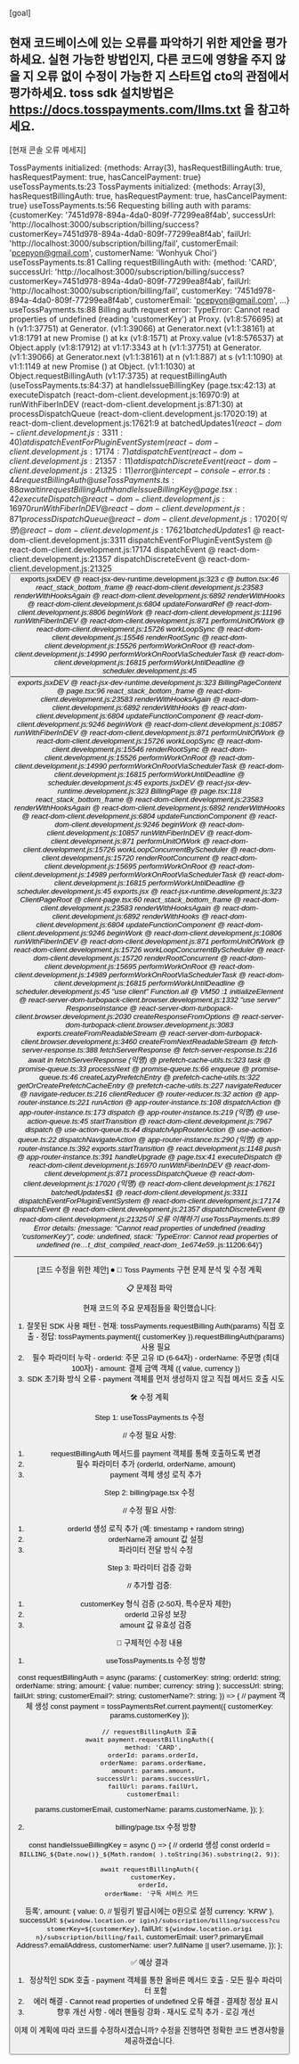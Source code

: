 [goal]

현재 코드베이스에 있는 오류를 파악하기 위한 제안을 평가하세요. 실현 가능한 방법인지, 다른 코드에 영향을 주지 않을 지 오류 없이 수정이 가능한 지 스타트업 cto의 관점에서 평가하세요. toss sdk 설치방법은 https://docs.tosspayments.com/llms.txt 을 참고하세요.
---
[현재 콘솔 오류 메세지]

TossPayments initialized: {methods: Array(3), hasRequestBillingAuth: true, hasRequestPayment: true, hasCancelPayment: true}
useTossPayments.ts:23 TossPayments initialized: {methods: Array(3), hasRequestBillingAuth: true, hasRequestPayment: true, hasCancelPayment: true}
useTossPayments.ts:56 Requesting billing auth with params: {customerKey: '7451d978-894a-4da0-809f-77299ea8f4ab', successUrl: 'http://localhost:3000/subscription/billing/success?customerKey=7451d978-894a-4da0-809f-77299ea8f4ab', failUrl: 'http://localhost:3000/subscription/billing/fail', customerEmail: 'pcepyon@gmail.com', customerName: 'Wonhyuk Choi'}
useTossPayments.ts:81 Calling requestBillingAuth with: {method: 'CARD', successUrl: 'http://localhost:3000/subscription/billing/success?customerKey=7451d978-894a-4da0-809f-77299ea8f4ab', failUrl: 'http://localhost:3000/subscription/billing/fail', customerKey: '7451d978-894a-4da0-809f-77299ea8f4ab', customerEmail: 'pcepyon@gmail.com', …}
useTossPayments.ts:88 Billing auth request error: TypeError: Cannot read properties of undefined (reading 'customerKey')
    at Proxy.<anonymous> (v1:8:576695)
    at h (v1:1:37751)
    at Generator.<anonymous> (v1:1:39066)
    at Generator.next (v1:1:38161)
    at v1:8:1791
    at new Promise (<anonymous>)
    at kx (v1:8:1571)
    at Proxy.value (v1:8:576537)
    at Object.apply (v1:8:17912)
    at v1:17:3343
    at h (v1:1:37751)
    at Generator.<anonymous> (v1:1:39066)
    at Generator.next (v1:1:38161)
    at n (v1:1:887)
    at s (v1:1:1090)
    at v1:1:1149
    at new Promise (<anonymous>)
    at Object.<anonymous> (v1:1:1030)
    at Object.requestBillingAuth (v1:17:3735)
    at requestBillingAuth (useTossPayments.ts:84:37)
    at handleIssueBillingKey (page.tsx:42:13)
    at executeDispatch (react-dom-client.development.js:16970:9)
    at runWithFiberInDEV (react-dom-client.development.js:871:30)
    at processDispatchQueue (react-dom-client.development.js:17020:19)
    at react-dom-client.development.js:17621:9
    at batchedUpdates$1 (react-dom-client.development.js:3311:40)
    at dispatchEventForPluginEventSystem (react-dom-client.development.js:17174:7)
    at dispatchEvent (react-dom-client.development.js:21357:11)
    at dispatchDiscreteEvent (react-dom-client.development.js:21325:11)
error @ intercept-console-error.ts:44
requestBillingAuth @ useTossPayments.ts:88
await in requestBillingAuth
handleIssueBillingKey @ page.tsx:42
executeDispatch @ react-dom-client.development.js:16970
runWithFiberInDEV @ react-dom-client.development.js:871
processDispatchQueue @ react-dom-client.development.js:17020
(익명) @ react-dom-client.development.js:17621
batchedUpdates$1 @ react-dom-client.development.js:3311
dispatchEventForPluginEventSystem @ react-dom-client.development.js:17174
dispatchEvent @ react-dom-client.development.js:21357
dispatchDiscreteEvent @ react-dom-client.development.js:21325
<button>
exports.jsxDEV @ react-jsx-dev-runtime.development.js:323
_c @ button.tsx:46
react_stack_bottom_frame @ react-dom-client.development.js:23583
renderWithHooksAgain @ react-dom-client.development.js:6892
renderWithHooks @ react-dom-client.development.js:6804
updateForwardRef @ react-dom-client.development.js:8806
beginWork @ react-dom-client.development.js:11196
runWithFiberInDEV @ react-dom-client.development.js:871
performUnitOfWork @ react-dom-client.development.js:15726
workLoopSync @ react-dom-client.development.js:15546
renderRootSync @ react-dom-client.development.js:15526
performWorkOnRoot @ react-dom-client.development.js:14990
performWorkOnRootViaSchedulerTask @ react-dom-client.development.js:16815
performWorkUntilDeadline @ scheduler.development.js:45
<Button>
exports.jsxDEV @ react-jsx-dev-runtime.development.js:323
BillingPageContent @ page.tsx:96
react_stack_bottom_frame @ react-dom-client.development.js:23583
renderWithHooksAgain @ react-dom-client.development.js:6892
renderWithHooks @ react-dom-client.development.js:6804
updateFunctionComponent @ react-dom-client.development.js:9246
beginWork @ react-dom-client.development.js:10857
runWithFiberInDEV @ react-dom-client.development.js:871
performUnitOfWork @ react-dom-client.development.js:15726
workLoopSync @ react-dom-client.development.js:15546
renderRootSync @ react-dom-client.development.js:15526
performWorkOnRoot @ react-dom-client.development.js:14990
performWorkOnRootViaSchedulerTask @ react-dom-client.development.js:16815
performWorkUntilDeadline @ scheduler.development.js:45
<BillingPageContent>
exports.jsxDEV @ react-jsx-dev-runtime.development.js:323
BillingPage @ page.tsx:118
react_stack_bottom_frame @ react-dom-client.development.js:23583
renderWithHooksAgain @ react-dom-client.development.js:6892
renderWithHooks @ react-dom-client.development.js:6804
updateFunctionComponent @ react-dom-client.development.js:9246
beginWork @ react-dom-client.development.js:10857
runWithFiberInDEV @ react-dom-client.development.js:871
performUnitOfWork @ react-dom-client.development.js:15726
workLoopConcurrentByScheduler @ react-dom-client.development.js:15720
renderRootConcurrent @ react-dom-client.development.js:15695
performWorkOnRoot @ react-dom-client.development.js:14989
performWorkOnRootViaSchedulerTask @ react-dom-client.development.js:16815
performWorkUntilDeadline @ scheduler.development.js:45
<BillingPage>
exports.jsx @ react-jsx-runtime.development.js:323
ClientPageRoot @ client-page.tsx:60
react_stack_bottom_frame @ react-dom-client.development.js:23583
renderWithHooksAgain @ react-dom-client.development.js:6892
renderWithHooks @ react-dom-client.development.js:6804
updateFunctionComponent @ react-dom-client.development.js:9246
beginWork @ react-dom-client.development.js:10806
runWithFiberInDEV @ react-dom-client.development.js:871
performUnitOfWork @ react-dom-client.development.js:15726
workLoopConcurrentByScheduler @ react-dom-client.development.js:15720
renderRootConcurrent @ react-dom-client.development.js:15695
performWorkOnRoot @ react-dom-client.development.js:14989
performWorkOnRootViaSchedulerTask @ react-dom-client.development.js:16815
performWorkUntilDeadline @ scheduler.development.js:45
"use client"
Function.all @ VM50 <anonymous>:1
initializeElement @ react-server-dom-turbopack-client.browser.development.js:1332
"use server"
ResponseInstance @ react-server-dom-turbopack-client.browser.development.js:2030
createResponseFromOptions @ react-server-dom-turbopack-client.browser.development.js:3083
exports.createFromReadableStream @ react-server-dom-turbopack-client.browser.development.js:3460
createFromNextReadableStream @ fetch-server-response.ts:388
fetchServerResponse @ fetch-server-response.ts:216
await in fetchServerResponse
(익명) @ prefetch-cache-utils.ts:323
task @ promise-queue.ts:33
processNext @ promise-queue.ts:66
enqueue @ promise-queue.ts:46
createLazyPrefetchEntry @ prefetch-cache-utils.ts:322
getOrCreatePrefetchCacheEntry @ prefetch-cache-utils.ts:227
navigateReducer @ navigate-reducer.ts:216
clientReducer @ router-reducer.ts:32
action @ app-router-instance.ts:221
runAction @ app-router-instance.ts:108
dispatchAction @ app-router-instance.ts:173
dispatch @ app-router-instance.ts:219
(익명) @ use-action-queue.ts:45
startTransition @ react-dom-client.development.js:7967
dispatch @ use-action-queue.ts:44
dispatchAppRouterAction @ use-action-queue.ts:22
dispatchNavigateAction @ app-router-instance.ts:290
(익명) @ app-router-instance.ts:392
exports.startTransition @ react.development.js:1148
push @ app-router-instance.ts:391
handleUpgrade @ page.tsx:41
executeDispatch @ react-dom-client.development.js:16970
runWithFiberInDEV @ react-dom-client.development.js:871
processDispatchQueue @ react-dom-client.development.js:17020
(익명) @ react-dom-client.development.js:17621
batchedUpdates$1 @ react-dom-client.development.js:3311
dispatchEventForPluginEventSystem @ react-dom-client.development.js:17174
dispatchEvent @ react-dom-client.development.js:21357
dispatchDiscreteEvent @ react-dom-client.development.js:21325이 오류 이해하기
useTossPayments.ts:89 Error details: {message: "Cannot read properties of undefined (reading 'customerKey')", code: undefined, stack: 'TypeError: Cannot read properties of undefined (re…t_dist_compiled_react-dom_1e674e59._.js:11206:64)'}

---
[코드 수정을 위한 제안]
⏺ 🔧 Toss Payments 구현 문제 분석 및 
  수정 계획

  📋 문제점 파악

  현재 코드의 주요 문제점들을
  확인했습니다:

  1. 잘못된 SDK 사용 패턴
    - 현재: tossPayments.requestBilling
  Auth(params) 직접 호출
    - 정답: tossPayments.payment({ 
  customerKey
  }).requestBillingAuth(params) 사용
  필요
  2. 필수 파라미터 누락
    - orderId: 주문 고유 ID (6-64자)
    - orderName: 주문명 (최대 100자)
    - amount: 결제 금액 객체 ({ value, 
  currency })
  3. SDK 초기화 방식 오류
    - payment 객체를 먼저 생성하지 않고
   직접 메서드 호출 시도

  🛠️ 수정 계획

  Step 1: useTossPayments.ts 수정

  // 수정 필요 사항:
  1. requestBillingAuth 메서드를
  payment 객체를 통해 호출하도록 변경
  2. 필수 파라미터 추가 (orderId,
  orderName, amount)
  3. payment 객체 생성 로직 추가

  Step 2: billing/page.tsx 수정

  // 수정 필요 사항:
  1. orderId 생성 로직 추가 (예:
  timestamp + random string)
  2. orderName과 amount 값 설정
  3. 파라미터 전달 방식 수정

  Step 3: 파라미터 검증 강화

  // 추가할 검증:
  1. customerKey 형식 검증 (2-50자,
  특수문자 제한)
  2. orderId 고유성 보장
  3. amount 값 유효성 검증

  📝 구체적인 수정 내용

  1. useTossPayments.ts 수정 방향

  const requestBillingAuth = async
  (params: {
    customerKey: string;
    orderId: string;
    orderName: string;
    amount: { value: number; currency:
  string };
    successUrl: string;
    failUrl: string;
    customerEmail?: string;
    customerName?: string;
  }) => {
    // payment 객체 생성
    const payment =
  tossPaymentsRef.current.payment({
      customerKey: params.customerKey
    });

    // requestBillingAuth 호출
    await payment.requestBillingAuth({
      method: 'CARD',
      orderId: params.orderId,
      orderName: params.orderName,
      amount: params.amount,
      successUrl: params.successUrl,
      failUrl: params.failUrl,
      customerEmail:
  params.customerEmail,
      customerName:
  params.customerName,
    });
  };

  2. billing/page.tsx 수정 방향

  const handleIssueBillingKey = async
  () => {
    // orderId 생성
    const orderId =
  `BILLING_${Date.now()}_${Math.random(
  ).toString(36).substring(2, 9)}`;

    await requestBillingAuth({
      customerKey,
      orderId,
      orderName: '구독 서비스 카드 
  등록',
      amount: {
        value: 0,  // 빌링키 발급시에는
   0원으로 설정
        currency: 'KRW'
      },
      successUrl: `${window.location.or
  igin}/subscription/billing/success?cu
  stomerKey=${customerKey}`,
      failUrl: `${window.location.origi
  n}/subscription/billing/fail`,
      customerEmail: user?.primaryEmail
  Address?.emailAddress,
      customerName: user?.fullName ||
  user?.username,
    });
  };

  ✅ 예상 결과

  1. 정상적인 SDK 호출
    - payment 객체를 통한 올바른 메서드
   호출
    - 모든 필수 파라미터 포함
  2. 에러 해결
    - Cannot read properties of 
  undefined 오류 해결
    - 결제창 정상 표시
  3. 향후 개선 사항
    - 에러 핸들링 강화
    - 재시도 로직 추가
    - 로깅 개선

  이제 이 계획에 따라 코드를
  수정하시겠습니까? 수정을 진행하면
  정확한 코드 변경사항을
  제공하겠습니다.
